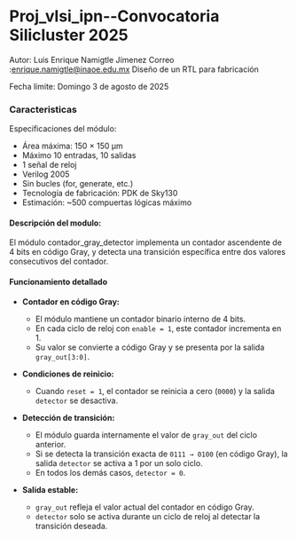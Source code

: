 # Proj_vlsi_ipn--Convocatoria Silicluster 2025
Autor: Luis Enrique Namigtle Jímenez
Correo :enrique.namigtle@inaoe.edu.mx
Diseño de un RTL para fabricación

Fecha límite: Domingo 3 de agosto de 2025
### Caracteristicas
Especificaciones del módulo:

- Área máxima: 150 × 150 µm
- Máximo 10 entradas, 10 salidas
- 1 señal de reloj
- Verilog 2005
- Sin bucles (for, generate, etc.)
- Tecnología de fabricación: PDK de Sky130
- Estimación: ~500 compuertas lógicas máximo

#### Descripción del modulo:

El módulo contador_gray_detector implementa un contador ascendente de 4 bits en código Gray, y detecta una transición específica entre dos valores consecutivos del contador. 

#### Funcionamiento detallado

- **Contador en código Gray:**
  - El módulo mantiene un contador binario interno de 4 bits.
  - En cada ciclo de reloj con `enable = 1`, este contador incrementa en 1.
  - Su valor se convierte a código Gray y se presenta por la salida `gray_out[3:0]`.

- **Condiciones de reinicio:**
  - Cuando `reset = 1`, el contador se reinicia a cero (`0000`) y la salida `detector` se desactiva.

- **Detección de transición:**
  - El módulo guarda internamente el valor de `gray_out` del ciclo anterior.
  - Si se detecta la transición exacta de `0111 → 0100` (en código Gray), la salida `detector` se activa a 1 por un solo ciclo.
  - En todos los demás casos, `detector = 0`.

- **Salida estable:**
  - `gray_out` refleja el valor actual del contador en código Gray.
  - `detector` solo se activa durante un ciclo de reloj al detectar la transición deseada.
